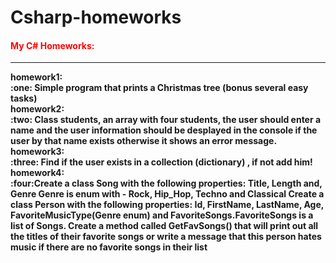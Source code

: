 # Csharp-homeworks 
<b><h4 style="color:red;">My C# Homeworks:</h4> <b>
<hr>
homework1: </br>
:one: Simple program that prints a Christmas tree
(bonus several easy tasks)</br>
 homework2: </br>
:two: Class students, an array with four students, the user should enter a name and the user information should be desplayed in the console if the user by that name exists otherwise it shows an error message.</br>
homework3: </br>
:three: Find if the user exists in a collection (dictionary) , if not add him!</br>
homework4: </br>
:four:Create a class Song with the following properties: Title, Length and, Genre
Genre is enum with - Rock, Hip_Hop, Techno and Classical
Create a class Person with the following properties: Id, FirstName, LastName, Age, FavoriteMusicType(Genre enum) and FavoriteSongs.FavoriteSongs is a list of Songs.
Create a method called GetFavSongs() that will print out all the titles of their favorite songs or write a message that this person hates music if there are no favorite songs in their list</br>


